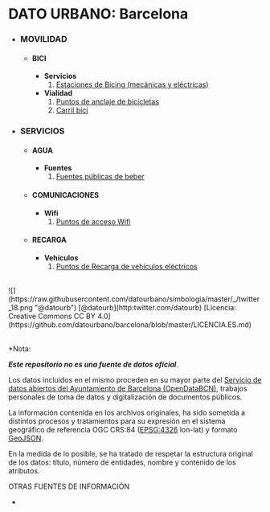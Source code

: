 # DATO URBANO: Barcelona
* ### **MOVILIDAD**
  - #### **BICI**
    - **Servicios**
      1. [Estaciones de Bicing (mecánicas y eléctricas)](https://github.com/datourbano/barcelona/blob/master/movilidad/bici/servicios/08019_stations.md)
    - **Vialidad**
      1. [Puntos de anclaje de bicicletas](https://github.com/datourbano/barcelona/blob/master/movilidad/bici/vialidad/08019_punts_ancoratge_bicicletes.md)
      2. [Carril bici](https://github.com/datourbano/barcelona/blob/master/movilidad/bici/vialidad/08019_carril_bici.md)

* ### **SERVICIOS**
  - #### **AGUA**
    - **Fuentes**
      1. [Fuentes públicas de beber](https://github.com/datourbano/barcelona/blob/master/servicios/agua/fuentes/08019_fonts.md)

  - #### **COMUNICACIONES**
    - **Wifi**
      1. [Puntos de acceso Wifi](https://github.com/datourbano/barcelona/blob/master/servicios/comunicaciones/wifi/08019_punts_wifi.md)
  - #### **RECARGA**
    - **Vehículos**
      1. [Puntos de Recarga de vehículos eléctricos](https://github.com/datourbano/barcelona/blob/master/servicios/recarga/vehiculos/08019_punts_recarrega_vehicles_electrics_bcn_ciutat.md)


<br />
![](https://raw.githubusercontent.com/datourbano/simbologia/master/_/twitter_18.png "@datourb") [@datourb](http:twitter.com/datourb)  
[Licencia: Creative Commons CC BY 4.0](https://github.com/datourbano/barcelona/blob/master/LICENCIA.ES.md)
<br /><br />

\*Nota:

  **_Este repositorio no es una fuente de datos oficial_**.
  
  Los datos incluidos en el mismo proceden en su mayor parte del [Servicio de datos abiertos del Ayuntamiento de Barcelona (OpenDataBCN)](http://opendata-ajuntament.barcelona.cat), trabajos personales de toma de datos y digitalización de documentos públicos.
  
  La información contenida en los archivos originales, ha sido sometida a distintos procesos y tratamientos para su expresión en el sistema geográfico de referencia OGC CRS:84 ([EPSG:4326](https://epsg.io/4326) lon-lat)  y formato [GeoJSON](http://geojson.org/).

  En la medida de lo posible, se ha tratado de respetar la estructura original de los datos: título, número de entidades, nombre y contenido de los atributos.

  OTRAS FUENTES DE INFORMACIÓN

  * 